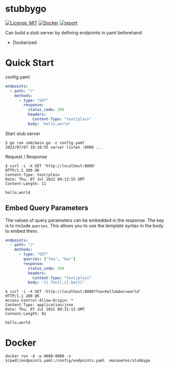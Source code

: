 # stubbygo

[![License: MIT](https://img.shields.io/badge/License-MIT-blue.svg)](https://opensource.org/licenses/MIT)
[![Docker](https://img.shields.io/docker/v/masanetes/stubbygo/v0.1.0?color=blue&logo=docker)](https://hub.docker.com/repository/docker/masanetes/stubbygo)
[![report](https://goreportcard.com/badge/github.com/masanetes/stubbygo)](https://goreportcard.com/report/github.com/masanetes/stubbygo)

Can build a stub server by defining endpoints in yaml beforehand

- Dockerized

# Quick Start

config.yaml

```yaml
endpoints:
  - path: "/"
    methods:
      - type: "GET"
        response:
          status_code: 200
          headers:
            Content-Type: "text/plain"
          body: 'hello,world'
```

Start stub server

```
$ go run cmd/main.go -c config.yaml
2022/07/07 18:10:55 server listen :8080 ...
```

Request / Response

```
$ curl -i -X GET 'http://localhost:8080'
HTTP/1.1 200 OK
Content-Type: text/plain
Date: Thu, 07 Jul 2022 09:13:55 GMT
Content-Length: 11

hello,world
```

## Embed Query Parameters

The values of query parameters can be embedded in the response. The key is to include `queries`. 
This allows you to use the template syntax in the body to embed them.

```yaml
endpoints:
  - path: "/"
    methods:
      - type: "GET"
        queries: ["foo", "bar"]
        response:
          status_code: 200
          headers:
            Content-Type: "text/plain"
          body: "{{.foo}},{{.bar}}"
```

```
$ curl -i -X GET 'http://localhost:8080?foo=hello&bar=world'
HTTP/1.1 200 OK
Access-Control-Allow-Origin: *
Content-Type: application/json
Date: Thu, 07 Jul 2022 09:31:13 GMT
Content-Length: 91

hello,world
```

# Docker

```
docker run -d -p 8080:8080 -v $(pwd)/endpoints.yaml:/config/endpoints.yaml  masanetes/stubbygo
```
